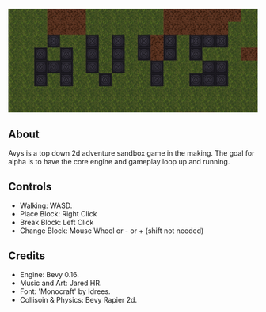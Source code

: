 ![Screenshot of Avys with Basalt Wall blocks spelling out "AVYS."](https://raw.githubusercontent.com/its-jared/avys/refs/heads/master/assets/logo.png)

## About

Avys is a top down 2d adventure sandbox game in the making. The goal for alpha is to
have the core engine and gameplay loop up and running.

## Controls

- Walking: WASD.
- Place Block: Right Click
- Break Block: Left Click
- Change Block: Mouse Wheel or - or + (shift not needed)

## Credits

- Engine: Bevy 0.16.
- Music and Art: Jared HR.
- Font: 'Monocraft' by Idrees.
- Collisoin & Physics: Bevy Rapier 2d.
